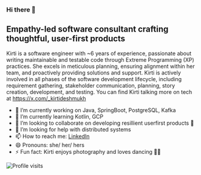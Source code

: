### Hi there 👋

Empathy-led software consultant crafting thoughtful, user-first products
------------------------------------------------------------------------
Kirti is a software engineer with ~6 years of experience, passionate about writing maintainable and testable code through Extreme Programming (XP) practices. She excels in meticulous planning, ensuring alignment within her team, and proactively providing solutions and support. Kirti is actively involved in all phases of the software development lifecycle, including requirement gathering, stakeholder communication, planning, story creation, development, and testing. You can find Kirti talking more on tech at https://x.com/_kirtideshmukh

- 🔭 I’m currently working on Java, SpringBoot, PostgreSQL, Kafka
- 🌱 I’m currently learning Kotlin, GCP
- 👯 I’m looking to collaborate on developing resillient userfirst products 👥
- 🤔 I’m looking for help with distributed systems
- 📫 How to reach me: [LinkedIn](https://www.linkedin.com/feed/)
- 😄 Pronouns: she/ her/ hers
- ⚡ Fun fact: Kirti enjoys photography and loves dancing 💃🏽

![Profile visits](https://komarev.com/ghpvc/?username=kirtideshmukh)
<!--
**kirtideshmukh/kirtideshmukh** is a ✨ _special_ ✨ repository because its `README.md` (this file) appears on your GitHub profile.

Empathy-led software consultant crafting thoughtful, user-first products
------------------------------------------------------------------------
Kirti is a software engineer with ~6 years of experience, passionate about writing maintainable and testable code through Extreme Programming (XP) practices. She excels in meticulous planning, ensuring alignment within her team, and proactively providing solutions and support. Kirti is actively involved in all phases of the software development lifecycle, including requirement gathering, stakeholder communication, planning, story creation, development, and testing. You can find Kirti talking more on tech at https://x.com/_kirtideshmukh


Here are some ideas to get you started:

- 🔭 I’m currently working on ...
- 🌱 I’m currently learning ...
- 👯 I’m looking to collaborate on ...
- 🤔 I’m looking for help with ...
- 💬 Ask me about ...
- 📫 How to reach me: ...
- 😄 Pronouns: ...
- ⚡ Fun fact: ...
-->
